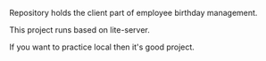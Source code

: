 Repository holds the client part of employee birthday management. 

This project runs based on lite-server. 

If you want to practice local then it's good project.